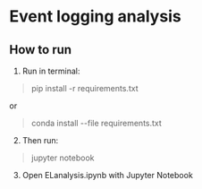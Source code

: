 # Event logging analysis

## How to run

1. Run in terminal:
> pip install -r requirements.txt 

or
> conda install --file requirements.txt

2. Then run:
> jupyter notebook

3. Open ELanalysis.ipynb with Jupyter Notebook
